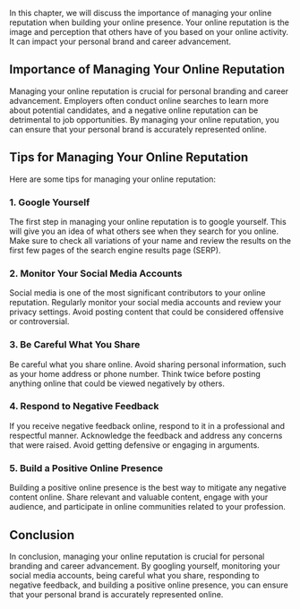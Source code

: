 
In this chapter, we will discuss the importance of managing your online reputation when building your online presence. Your online reputation is the image and perception that others have of you based on your online activity. It can impact your personal brand and career advancement.

Importance of Managing Your Online Reputation
---------------------------------------------

Managing your online reputation is crucial for personal branding and career advancement. Employers often conduct online searches to learn more about potential candidates, and a negative online reputation can be detrimental to job opportunities. By managing your online reputation, you can ensure that your personal brand is accurately represented online.

Tips for Managing Your Online Reputation
----------------------------------------

Here are some tips for managing your online reputation:

### 1. Google Yourself

The first step in managing your online reputation is to google yourself. This will give you an idea of what others see when they search for you online. Make sure to check all variations of your name and review the results on the first few pages of the search engine results page (SERP).

### 2. Monitor Your Social Media Accounts

Social media is one of the most significant contributors to your online reputation. Regularly monitor your social media accounts and review your privacy settings. Avoid posting content that could be considered offensive or controversial.

### 3. Be Careful What You Share

Be careful what you share online. Avoid sharing personal information, such as your home address or phone number. Think twice before posting anything online that could be viewed negatively by others.

### 4. Respond to Negative Feedback

If you receive negative feedback online, respond to it in a professional and respectful manner. Acknowledge the feedback and address any concerns that were raised. Avoid getting defensive or engaging in arguments.

### 5. Build a Positive Online Presence

Building a positive online presence is the best way to mitigate any negative content online. Share relevant and valuable content, engage with your audience, and participate in online communities related to your profession.

Conclusion
----------

In conclusion, managing your online reputation is crucial for personal branding and career advancement. By googling yourself, monitoring your social media accounts, being careful what you share, responding to negative feedback, and building a positive online presence, you can ensure that your personal brand is accurately represented online.
